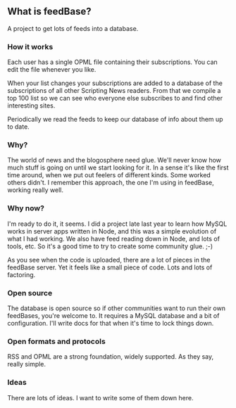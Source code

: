 ## What is feedBase?

A project to get lots of feeds into a database.

### How it works

Each user has a single OPML file containing their subscriptions. You can edit the file whenever you like. 

When your list changes your subscriptions are added to a database of the subscriptions of all other Scripting News readers. From that we compile a top 100 list so we can see who everyone else subscribes to and find other interesting sites. 

Periodically we read the feeds to keep our database of info about them up to date. 

### Why?

The world of news and the blogosphere need glue. We'll never know how much stuff is going on until we start looking for it. In a sense it's like the first time around, when we put out feelers of different kinds. Some worked others didn't. I remember this approach, the one I'm using in feedBase, working really well.

### Why now?

I'm ready to do it, it seems. I did a project late last year to learn how MySQL works in server apps written in Node, and this was a simple evolution of what I had working.  We also have feed reading down in Node, and lots of tools, etc. So it's a good time to try to create some community glue. ;-)

As you see when the code is uploaded, there are a lot of pieces in the feedBase server. Yet it feels like a small piece of code. Lots and lots of factoring. 

### Open source

The database is open source so if other communities want to run their own feedBases, you're welcome to. It requires a MySQL database and a  bit of configuration. I'll write docs for that when it's time to lock things down. 

### Open formats and protocols

RSS and OPML are a strong foundation, widely supported. As they say, really simple. 

### Ideas

There are lots of ideas. I want to write some of them down here. 

